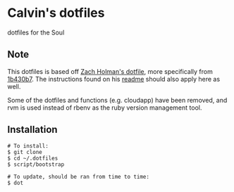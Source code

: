 # Calvin's dotfiles

dotfiles for the Soul

## Note

This dotfiles is based off [Zach Holman's dotfile](https://github.com/holman/dotfiles), more specifically from [1b430b7](https://github.com/holman/dotfiles/tree/1b430b72e4e098a9902ff8435c08655c28db1edd).
The instructions found on his [readme](https://github.com/holman/dotfiles/blob/1b430b72e4e098a9902ff8435c08655c28db1edd/README.md) should also apply here as well.

Some of the dotfiles and functions (e.g. cloudapp) have been removed, and rvm is used instead of rbenv as the ruby version management tool.

## Installation

```
# To install:
$ git clone
$ cd ~/.dotfiles
$ script/bootstrap

# To update, should be ran from time to time:
$ dot
```
